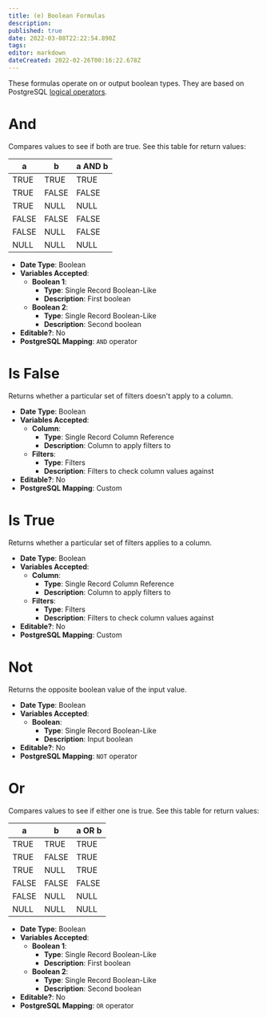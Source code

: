 ```yaml
---
title: (e) Boolean Formulas
description: 
published: true
date: 2022-03-08T22:22:54.890Z
tags: 
editor: markdown
dateCreated: 2022-02-26T00:16:22.678Z
---
```


These formulas operate on or output boolean types. They are based on PostgreSQL [logical operators](https://www.postgresql.org/docs/9.1/functions-logical.html).

# And
Compares values to see if both are true. See this table for return values:

| a | b | a AND b |
|-|-|-|
| TRUE | TRUE | TRUE |
| TRUE | FALSE | FALSE |
| TRUE | NULL | NULL |
| FALSE | FALSE | FALSE |
| FALSE | NULL | FALSE |
| NULL | NULL | NULL |


- **Date Type**: Boolean
- **Variables Accepted**:
    - **Boolean 1**:
        - **Type**: Single Record Boolean-Like
        - **Description**: First boolean
    - **Boolean 2**:
        - **Type**: Single Record Boolean-Like
        - **Description**: Second boolean
- **Editable?**: No
- **PostgreSQL Mapping**: `AND` operator

# Is False
Returns whether a particular set of filters doesn't apply to a column.

- **Date Type**: Boolean
- **Variables Accepted**:
    - **Column**:
        - **Type**: Single Record Column Reference
        - **Description**: Column to apply filters to
    - **Filters**:
        - **Type**: Filters
        - **Description**: Filters to check column values against
- **Editable?**: No
- **PostgreSQL Mapping**: Custom

# Is True
Returns whether a particular set of filters applies to a column.

- **Date Type**: Boolean
- **Variables Accepted**:
    - **Column**:
        - **Type**: Single Record Column Reference
        - **Description**: Column to apply filters to
    - **Filters**:
        - **Type**: Filters
        - **Description**: Filters to check column values against
- **Editable?**: No
- **PostgreSQL Mapping**: Custom

# Not
Returns the opposite boolean value of the input value.

- **Date Type**: Boolean
- **Variables Accepted**:
    - **Boolean**:
        - **Type**: Single Record Boolean-Like
        - **Description**: Input boolean
- **Editable?**: No
- **PostgreSQL Mapping**: `NOT` operator

# Or
Compares values to see if either one is true. See this table for return values:

| a | b | a OR b |
|-|-|-|
| TRUE | TRUE | TRUE |
| TRUE | FALSE | TRUE |
| TRUE | NULL | TRUE |
| FALSE | FALSE | FALSE |
| FALSE | NULL | NULL |
| NULL | NULL | NULL |

- **Date Type**: Boolean
- **Variables Accepted**:
    - **Boolean 1**:
        - **Type**: Single Record Boolean-Like
        - **Description**: First boolean
    - **Boolean 2**:
        - **Type**: Single Record Boolean-Like
        - **Description**: Second boolean
- **Editable?**: No
- **PostgreSQL Mapping**: `OR` operator
